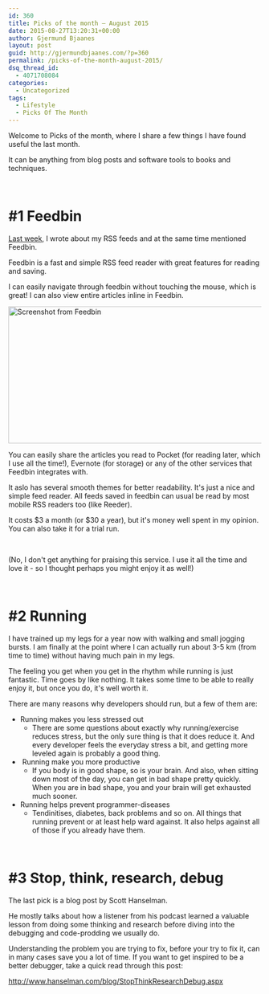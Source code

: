 ```yaml
---
id: 360
title: Picks of the month – August 2015
date: 2015-08-27T13:20:31+00:00
author: Gjermund Bjaanes
layout: post
guid: http://gjermundbjaanes.com/?p=360
permalink: /picks-of-the-month-august-2015/
dsq_thread_id:
  - 4071708084
categories:
  - Uncategorized
tags:
  - Lifestyle
  - Picks Of The Month
---
```

Welcome to Picks of the month, where I share a few things I have found useful the last month.

It can be anything from blog posts and software tools to books and techniques.

<!--more-->

&nbsp;

# #1 Feedbin

[Last week](http://gjermundbjaanes.com/my-rss-feeds-or-great-websites-to-visit-from-time-to-time/), I wrote about my RSS feeds and at the same time mentioned Feedbin.

Feedbin is a fast and simple RSS feed reader with great features for reading and saving.

I can easily navigate through feedbin without touching the mouse, which is great! I can also view entire articles inline in Feedbin.

[<img class="alignnone wp-image-361" src="http://gjermundbjaanes.com/wp-content/uploads/2015/08/Capture.png" alt="Screenshot from Feedbin" width="531" height="273" />](http://gjermundbjaanes.com/wp-content/uploads/2015/08/Capture.png)

You can easily share the articles you read to Pocket (for reading later, which I use all the time!), Evernote (for storage) or any of the other services that Feedbin integrates with.

It aslo has several smooth themes for better readability. It's just a nice and simple feed reader. All feeds saved in feedbin can usual be read by most mobile RSS readers too (like Reeder).

It costs $3 a month (or $30 a year), but it's money well spent in my opinion. You can also take it for a trial run.

&nbsp;

(No, I don't get anything for praising this service. I use it all the time and love it - so I thought perhaps you might enjoy it as well!)

&nbsp;

# #2 Running

I have trained up my legs for a year now with walking and small jogging bursts. I am finally at the point where I can actually run about 3-5 km (from time to time) without having much pain in my legs.

The feeling you get when you get in the rhythm while running is just fantastic. Time goes by like nothing. It takes some time to be able to really enjoy it, but once you do, it's well worth it.

There are many reasons why developers should run, but a few of them are:

* Running makes you less stressed out 
    * There are some questions about exactly why running/exercise reduces stress, but the only sure thing is that it does reduce it. And every developer feels the everyday stress a bit, and getting more leveled again is probably a good thing.
*  Running make you more productive 
    * If you body is in good shape, so is your brain.
    And also, when sitting down most of the day, you can get in bad shape pretty quickly. When you are in bad shape, you and your brain will get exhausted much sooner.
* Running helps prevent programmer-diseases 
    * Tendinitises, diabetes, back problems and so on.
    All things that running prevent or at least help ward against. It also helps against all of those if you already have them.

&nbsp;

# #3 Stop, think, research, debug

The last pick is a blog post by Scott Hanselman.

He mostly talks about how a listener from his podcast learned a valuable lesson from doing some thinking and research before diving into the debugging and code-prodding we usually do.

Understanding the problem you are trying to fix, before your try to fix it, can in many cases save you a lot of time. If you want to get inspired to be a better debugger, take a quick read through this post:

<a href="http://www.hanselman.com/blog/StopThinkResearchDebug.aspx" target="_blank">http://www.hanselman.com/blog/StopThinkResearchDebug.aspx</a>